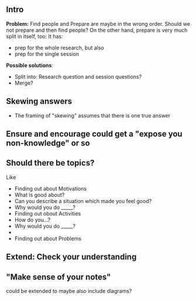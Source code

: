 ## Intro
**Problem:**
Find people and Prepare are maybe in the wrong order. Should we not prepare and then find people? On the other hand, prepare is very much split in itself, too: It has:
* prep for the whole research, but also 
* prep for the single session

**Possible solutions**: 
* Split into: Research question and session questions?
* Merge?

## Skewing answers
* The framing of "skewing" assumes that there is one true answer

## Ensure and encourage could get a "expose you non-knowledge" or so

## Should there be topics?
Like

* Finding out about Motivations
 * What is good about?
 * Can you describe a situation which made you feel good?
 * Why would you do _____?
* Finding out obout Activities
 * How do you…?
 * Why would you do _____?
 * 
* Finding out about Problems

## Extend: Check your understanding

## "Make sense of your notes" 

could be extended to maybe also include diagrams?


